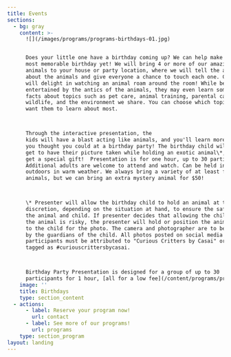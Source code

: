 ```yaml
---
title: Events
sections:
  - bg: gray
    content: >-
      ![](/images/programs/programs-birthdays-01.jpg)


      Does your little one have a birthday coming up? We can help make it the
      most memorable birthday yet! We will bring 4 or more of our amazing
      animals to your house or party location, where we will tell the attendees
      about the animals and give everyone a chance to touch each one. Children
      will delight in watching an animal roam around the room! While being
      entertained by the antics of the animals, they may even learn some fun
      facts about topics such as pet care, animal training, parental care, local
      wildlife, and the environment we share. You can choose which topic you
      want them to learn about most.



      Through the interactive presentation, the
      kids will have a blast acting like animals, and you'll learn more than
      you thought you could at a birthday party! The birthday child will even
      get to have their picture taken while holding an exotic animal\*, and will
      get a special gift!  Presentation is for one hour, up to 30 participants.
      Additional adults are welcome to attend and watch. Can be held indoors or
      outdoors in warm weather. We always bring a variety of at least four
      animals, but we can bring an extra mystery animal for $50!



      \* Presenter will allow the birthday child to hold an animal at their sole
      discretion, depending on the situation at hand, to ensure the safety of
      the animal and child. If presenter decides that allowing the child to hold
      the animal is risky, the presenter will hold or position the animal next
      to the child for the photo. The camera and photographer are to be provided
      by the guardians of the child. All photos posted on social media by the
      participants must be attributed to "Curious Critters by Casai" or hash
      tagged as #curiouscrittersbycasai. 



      Birthday Party Presentation is designed for a group of up to 30
      participants for 1 hour, [all for a low fee](/content/programs/program-fees)!
    image: ''
    title: Birthdays
    type: section_content
  - actions:
      - label: Reserve your program now!
        url: contact
      - label: See more of our programs!
        url: programs
    type: section_program
layout: landing
---
```


